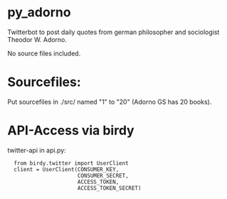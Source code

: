 # py_adorno
Twitterbot to post daily quotes from german philosopher and sociologist Theodor W. Adorno.

No source files included.

# Sourcefiles: 
Put sourcefiles in \./src/ named "1" to "20" (Adorno GS has 20 books).


# API-Access via birdy
twitter-api in api.py:
```
  from birdy.twitter import UserClient
  client = UserClient(CONSUMER_KEY,
                      CONSUMER_SECRET,
                      ACCESS_TOKEN,
                      ACCESS_TOKEN_SECRET)
```                      
                 